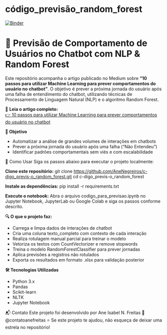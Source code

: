 # código_previsão_random_forest
[![Binder](https://mybinder.org/badge_logo.svg)](https://mybinder.org/v2/gh/AneNegreiros/c-digo_previs-o_random_forest/tree/main/HEAD)

# 🧠 Previsão de Comportamento de Usuários no Chatbot com NLP & Random Forest

Este repositório acompanha o artigo publicado no Medium sobre **“10 passos para utilizar Machine Learning para prever comportamentos do usuário no chatbot”**. O objetivo é prever a próxima jornada do usuário após uma falha de entendimento do chatbot, utilizando técnicas de Processamento de Linguagem Natural (NLP) e o algoritmo Random Forest.

🔗 **Leia o artigo completo:**  
[👉 10 passos para utilizar Machine Learning para prever comportamentos do usuário no chatbot](https://medium.com/@contatoanefreitas/10-passos-para-utilizar-machine-learning-para-prever-comportamentos-do-usu%C3%A1rio-no-chatbot-013e75c8fc77)

**🎯 Objetivo**
- Automatizar a análise de grandes volumes de interações em chatbots
- Prever a próxima jornada do usuário após uma falha (“Não Entendeu”)
- Identificar padrões comportamentais sem viés e com escalabilidade

🚀 Como Usar
Siga os passos abaixo para executar o projeto localmente:

**Clone este repositório:**
git clone https://github.com/AneNegreiros/c-digo_previs-o_random_forest.git
cd c-digo_previs-o_random_forest

**Instale as dependências:**
pip install -r requirements.txt

**Execute o notebook:**
Abra o arquivo codigo_para_previsao.ipynb no Jupyter Notebook, JupyterLab ou Google Colab e siga os passos conforme descrito.

**🔍 O que o projeto faz:**
- Carrega e limpa dados de interações de chatbot
- Cria uma coluna texto_completo com contexto de cada interação
- Realiza rotulagem manual parcial para treinar o modelo
- Vetoriza os textos com CountVectorizer e remove stopwords
- Treina o modelo RandomForestClassifier para prever jornadas
- Aplica previsões a registros não rotulados
- Exporta os resultados em formato .xlsx para validação posterior
  
**🛠️ Tecnologias Utilizadas**
- Python 3.x
- Pandas
- Scikit-learn
- NLTK
- Jupyter Notebook

📬 Contato
Este projeto foi desenvolvido por Ane Isabel N. Freitas
📨 @contatoanefreitas
⭐ Se este projeto te ajudou, não esqueça de deixar uma estrela no repositório!
